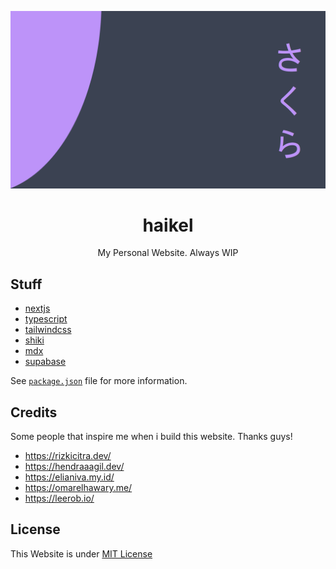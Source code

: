 ![thumbnail](public/img/haikelz.png)

<div align="center">
  <h1>haikel</h1>
  <p>My Personal Website. Always WIP</p>
</div>

## Stuff

- [nextjs](https://nextjs.org/)
- [typescript](https://www.typescriptlang.org/)
- [tailwindcss](https://tailwindcss.com/)
- [shiki](https://shiki.matsu.io/)
- [mdx](https://mdxjs.com/)
- [supabase](https://supabase.com/)

See [`package.json`](https://github.com/haikelz/haikel.my.id/blob/master/package.json) file for more information.

## Credits

Some people that inspire me when i build this website. Thanks guys!

- https://rizkicitra.dev/
- https://hendraaagil.dev/
- https://elianiva.my.id/
- https://omarelhawary.me/
- https://leerob.io/

## License

This Website is under [MIT License](https://github.com/haikelz/haikel.my.id/blob/master/LICENSE)
